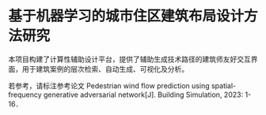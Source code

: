 # 基于机器学习的城市住区建筑布局设计方法研究

本项目构建了计算性辅助设计平台，提供了辅助生成技术路径的建筑师友好交互界面，用于建筑案例的层次检索、自动生成、可视化及分析。


若参考，请标注参考论文
Pedestrian wind flow prediction using spatial-frequency generative adversarial network[J]. Building Simulation, 2023: 1-16．
